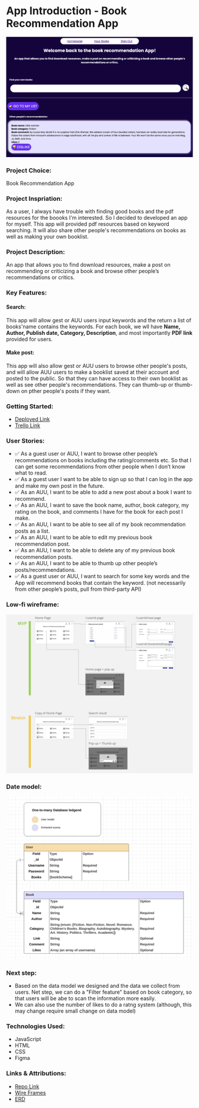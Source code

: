 # App Introduction - Book Recommendation App
![screenshot](assest/Screenshot.png)

### Project Choice: 
Book Recommendation App

### Project Inspriation: 
As a user, I always have trouble with finding good books and the pdf resources for the boooks I'm interested. So I decided to developed an app for myself. This app will provided pdf resources based on keyword searching. It will also share other people's recommendations on books as well as making your own booklist.

### Project Description:
An app that allows you to find download resources, make a post on recommending or criticizing a book and browse other people’s recommendations or critics.

### Key Features:
#### Search:
This app will allow gest or AUU users input keywords and the return a list of books'name contains the keywords. For each book, we wll have **Name, Author, Publish date, Category, Description**, and most importantly **PDF link** provided for users.

#### Make post:
This app will also allow gest or AUU users to browse other people's posts, and will allow AUU users to make a booklist saved at their account and posted to the public. So that they can have access to their own booklist as well as see other people's recommendations. They can thumb-up or thumb-down on pther people's posts if they want.


### Getting Started: 
* [Deployed Link](https://book-recommendation-app-9b527a62da74.herokuapp.com/)
* [Trello Link](https://trello.com/invite/b/66fa05473801894d4894a518/ATTIcce3af9fe7775eb69a407a85b5e96d3175AC10A1/unit2-book-recommendation-app)

### User Stories:
* ✅ As a guest user or AUU, I want to browse other people’s recommendations on books including the rating/comments etc. So that I can get some recommendations from other people when I don’t know what to read.
* ✅ As a guest user I want to be able to sign up so that I can log in the app and make my own post in the future.
* ✅ As an AUU, I want to be able to add a new post about a book I want to recommend.
* ✅ As an AUU, I want to save the book name, author, book category, my rating on the book, and comments I have for the book for each post I make.
* ✅ As an AUU, I want to be able to see all of my book recommendation posts as a list.
* ✅ As an AUU, I want to be able to edit my previous book recommendation post.
* ✅ As an AUU, I want to be able to delete any of my previous book recommendation posts.
* ✅ As an AUU, I want to be able to thumb up other people’s posts/recommendations.
* ✅ As a guest user or AUU, I want to search for some key words and the App will recommend books that contain the keyword. (not necessarily from other people’s posts, pull from third-party API)

### Low-fi wireframe:
![Low-fi](assest/low-fi.png)

### Date model:
![Low-fi](assest/DER.png)

### Next step:
* Based on the data model we designed and the data we collect from users. Net step, we can do a "Filter feature" based on book category, so that users will be abe to scan the information more easily. 
* We can also use the number of likes to do a ratng system (although, this may change require small change on data model)

### Technologies Used: 
* JavaScript 
* HTML 
* CSS
* Figma

### Links & Attributions:
* [Repo Link](https://github.com/Q-TT/unit2-book-recommendation-App.git)
* [Wire Frames](https://miro.com/welcomeonboard/WnlJQzc4MHlEUThFYnplcWtTOUJpdWgzNE5TZFFnU29VVjB6QWZMMnY2dkpJSFgzOWlWdmZSczVjOG93WlhSeXwzMDc0NDU3MzU0MDExMzA4ODYwfDI=?share_link_id=414046506403)
* [ERD](https://lucid.app/lucidchart/17597ce9-56f3-409f-8b68-1943d82b725a/edit?viewport_loc=199%2C-211%2C2401%2C1307%2C0_0&invitationId=inv_f1b4ee22-77ae-404e-b7ce-61efe1ac0d05)
